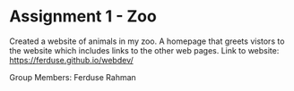 # Assignment 1 - Zoo

Created a website of animals in my zoo. A homepage that greets vistors to the website which includes links to the other web pages.
Link to website: https://ferduse.github.io/webdev/

Group Members:
Ferduse Rahman
